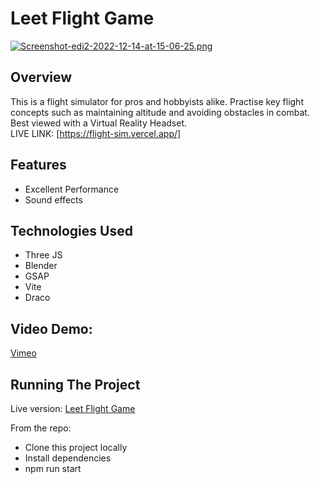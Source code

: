 # Leet Flight Game

[![Screenshot-edi2-2022-12-14-at-15-06-25.png](https://i.postimg.cc/Gm61SqTR/Screenshot-edi2-2022-12-14-at-15-06-25.png)](https://postimg.cc/PCbcCbMV)

## Overview
This is a flight simulator for pros and hobbyists alike. Practise key flight concepts such as maintaining altitude and avoiding obstacles in combat. Best viewed with a Virtual Reality Headset. <br/>
LIVE LINK: [https://flight-sim.vercel.app/]


## Features
- Excellent Performance
- Sound effects


## Technologies Used
- Three JS
- Blender
- GSAP
- Vite
- Draco

## Video Demo:
[Vimeo](https://vimeo.com/777802023)

## Running The Project
Live version:
[Leet Flight Game](https://flight-sim.vercel.app/)

From the repo:<br/>
  - Clone this project locally<br/>
  - Install dependencies<br/>
  - npm run start<br/>

